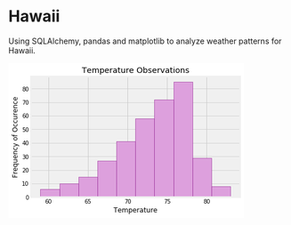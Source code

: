 # Hawaii
Using SQLAlchemy, pandas and matplotlib to analyze weather patterns for  Hawaii.


![img](https://github.com/dcpatti/Hawaii/blob/master/hawaii.png)

